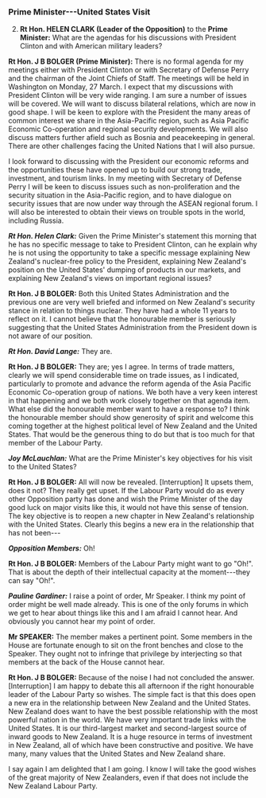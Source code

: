 ### Prime Minister---United States Visit

2. **Rt Hon. HELEN CLARK (Leader of the Opposition)** to the **Prime Minister:** What are the agendas for his discussions with President Clinton and with American military leaders?

**Rt Hon. J B BOLGER (Prime Minister):** There is no formal agenda for my meetings either with President Clinton or with Secretary of Defense Perry and the chairman of the Joint Chiefs of Staff. The meetings will be held in Washington on Monday, 27 March. I expect that my discussions with President Clinton will be very wide ranging. I am sure a number of issues will be covered. We will want to discuss bilateral relations, which are now in good shape. I will be keen to explore with the President the many areas of common interest we share in the Asia-Pacific region, such as Asia Pacific Economic Co-operation and regional security developments. We will also discuss matters further afield such as Bosnia and peacekeeping in general. There are other challenges facing the United Nations that I will also pursue.

I look forward to discussing with the President our economic reforms and the opportunities these have opened up to build our strong trade, investment, and tourism links. In my meeting with Secretary of Defense Perry I will be keen to discuss issues such as non-proliferation and the security situation in the Asia-Pacific region, and to have dialogue on security issues that are now under way through the ASEAN regional forum. I will also be interested to obtain their views on trouble spots in the world, including Russia.

***Rt Hon. Helen Clark:*** Given the Prime Minister's statement this morning that he has no specific message to take to President Clinton, can he explain why he is not using the opportunity to take a specific message explaining New Zealand's nuclear-free policy to the President, explaining New Zealand's position on the United States' dumping of products in our markets, and explaining New Zealand's views on important regional issues?

**Rt Hon. J B BOLGER:** Both this United States Administration and the previous one are very well briefed and informed on New Zealand's security stance in relation to things nuclear. They have had a whole 11 years to reflect on it. I cannot believe that the honourable member is seriously suggesting that the United States Administration from the President down is not aware of our position.

***Rt Hon. David Lange:*** They are.

**Rt Hon. J B BOLGER:** They are; yes I agree. In terms of trade matters, clearly we will spend considerable time on trade issues, as I indicated, particularly to promote and advance the reform agenda of the Asia Pacific Economic Co-<!--793-->operation group of nations. We both have a very keen interest in that happening and we both work closely together on that agenda item. What else did the honourable member want to have a response to? I think the honourable member should show generosity of spirit and welcome this coming together at the highest political level of New Zealand and the United States. That would be the generous thing to do but that is too much for that member of the Labour Party.

***Joy McLauchlan:*** What are the Prime Minister's key objectives for his visit to the United States?

**Rt Hon. J B BOLGER:** All will now be revealed. [Interruption] It upsets them, does it not? They really get upset. If the Labour Party would do as every other Opposition party has done and wish the Prime Minister of the day good luck on major visits like this, it would not have this sense of tension. The key objective is to reopen a new chapter in New Zealand's relationship with the United States. Clearly this begins a new era in the relationship that has not been---

***Opposition Members:*** Oh!

**Rt Hon. J B BOLGER:** Members of the Labour Party might want to go "Oh!". That is about the depth of their intellectual capacity at the moment---they can say "Oh!".

***Pauline Gardiner:*** I raise a point of order, Mr Speaker. I think my point of order might be well made already. This is one of the only forums in which we get to hear about things like this and I am afraid I cannot hear. And obviously you cannot hear my point of order.

**Mr SPEAKER:** The member makes a pertinent point. Some members in the House are fortunate enough to sit on the front benches and close to the Speaker. They ought not to infringe that privilege by interjecting so that members at the back of the House cannot hear.
<!--794-->
**Rt Hon. J B BOLGER:** Because of the noise I had not concluded the answer. [Interruption] I am happy to debate this all afternoon if the right honourable leader of the Labour Party so wishes. The simple fact is that this does open a new era in the relationship between New Zealand and the United States. New Zealand does want to have the best possible relationship with the most powerful nation in the world. We have very important trade links with the United States. It is our third-largest market and second-largest source of inward goods to New Zealand. It is a huge resource in terms of investment in New Zealand, all of which have been constructive and positive. We have many, many values that the United States and New Zealand share.

I say again I am delighted that I am going. I know I will take the good wishes of the great majority of New Zealanders, even if that does not include the New Zealand Labour Party.